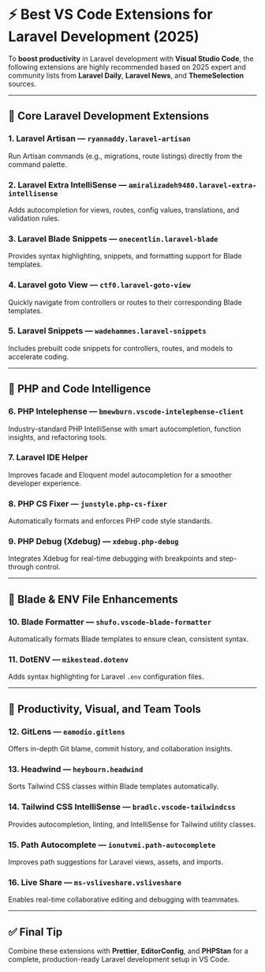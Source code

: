 # ⚡ Best VS Code Extensions for Laravel Development (2025)

To **boost productivity** in Laravel development with **Visual Studio Code**, the following extensions are highly recommended based on 2025 expert and community lists from **Laravel Daily**, **Laravel News**, and **ThemeSelection** sources.

---

## 🧩 Core Laravel Development Extensions

### **1. Laravel Artisan** — `ryannaddy.laravel-artisan`
Run Artisan commands (e.g., migrations, route listings) directly from the command palette.

### **2. Laravel Extra IntelliSense** — `amiralizadeh9480.laravel-extra-intellisense`
Adds autocompletion for views, routes, config values, translations, and validation rules.

### **3. Laravel Blade Snippets** — `onecentlin.laravel-blade`
Provides syntax highlighting, snippets, and formatting support for Blade templates.

### **4. Laravel goto View** — `ctf0.laravel-goto-view`
Quickly navigate from controllers or routes to their corresponding Blade templates.

### **5. Laravel Snippets** — `wadehammes.laravel-snippets`
Includes prebuilt code snippets for controllers, routes, and models to accelerate coding.

---

## 🧠 PHP and Code Intelligence

### **6. PHP Intelephense** — `bmewburn.vscode-intelephense-client`
Industry-standard PHP IntelliSense with smart autocompletion, function insights, and refactoring tools.

### **7. Laravel IDE Helper**
Improves facade and Eloquent model autocompletion for a smoother developer experience.

### **8. PHP CS Fixer** — `junstyle.php-cs-fixer`
Automatically formats and enforces PHP code style standards.

### **9. PHP Debug (Xdebug)** — `xdebug.php-debug`
Integrates Xdebug for real-time debugging with breakpoints and step-through control.

---

## 🧾 Blade & ENV File Enhancements

### **10. Blade Formatter** — `shufo.vscode-blade-formatter`
Automatically formats Blade templates to ensure clean, consistent syntax.

### **11. DotENV** — `mikestead.dotenv`
Adds syntax highlighting for Laravel `.env` configuration files.

---

## 🚀 Productivity, Visual, and Team Tools

### **12. GitLens** — `eamodio.gitlens`
Offers in-depth Git blame, commit history, and collaboration insights.

### **13. Headwind** — `heybourn.headwind`
Sorts Tailwind CSS classes within Blade templates automatically.

### **14. Tailwind CSS IntelliSense** — `bradlc.vscode-tailwindcss`
Provides autocompletion, linting, and IntelliSense for Tailwind utility classes.

### **15. Path Autocomplete** — `ionutvmi.path-autocomplete`
Improves path suggestions for Laravel views, assets, and imports.

### **16. Live Share** — `ms-vsliveshare.vsliveshare`
Enables real-time collaborative editing and debugging with teammates.

---

## ✅ Final Tip
Combine these extensions with **Prettier**, **EditorConfig**, and **PHPStan** for a complete, production-ready Laravel development setup in VS Code.
